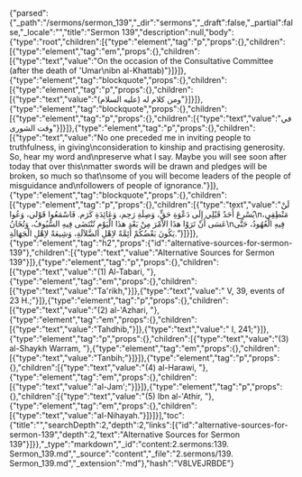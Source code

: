 {"parsed":{"_path":"/sermons/sermon_139","_dir":"sermons","_draft":false,"_partial":false,"_locale":"","title":"Sermon 139","description":null,"body":{"type":"root","children":[{"type":"element","tag":"p","props":{},"children":[{"type":"element","tag":"em","props":{},"children":[{"type":"text","value":"On the occasion of the Consultative Committee (after the death of 'Umar\nibn al-Khattab)"}]}]},{"type":"element","tag":"blockquote","props":{},"children":[{"type":"element","tag":"p","props":{},"children":[{"type":"text","value":"ومن كلام له (عليه السلام)"}]}]},{"type":"element","tag":"blockquote","props":{},"children":[{"type":"element","tag":"p","props":{},"children":[{"type":"text","value":"في وقت الشورى"}]}]},{"type":"element","tag":"p","props":{},"children":[{"type":"text","value":"No one preceded me in inviting people to truthfulness, in giving\nconsideration to kinship and practising generosity. So, hear my word and\npreserve what I say. Maybe you will see soon after today that over this\nmatter swords will be drawn and pledges will be broken, so much so that\nsome of you will become leaders of the people of misguidance and\nfollowers of people of ignorance."}]},{"type":"element","tag":"blockquote","props":{},"children":[{"type":"element","tag":"p","props":{},"children":[{"type":"text","value":"لَنْ يُسْرِعَ أَحَدٌ قَبْلِي إِلَى دَعْوَةِ حَقٍّ، وَصِلَةِ رَحِم، وَعَائِدَةِ كَرَم. فَاسْمَعُوا قَوْلي، وَعُوا\nمَنْطِقِي، عَسَى أَنْ تَرَوْا هذَا الاْمْرَ مِنْ بَعْدِ هذَا الْيَوْمِ تُنْتَضَى فِيهِ السُّيُوفُ، وَتُخَانُ\nفِيهِ الْعُهُودُ، حَتَّى يَكُونَ بَعْضُكُمْ أَئِمَّةً لاِهْلِ الضَّلاَلَةِ، وَشِيعَةً لاِهْلِ الْجَهَالَةِ."}]}]},{"type":"element","tag":"h2","props":{"id":"alternative-sources-for-sermon-139"},"children":[{"type":"text","value":"Alternative Sources for Sermon 139"}]},{"type":"element","tag":"p","props":{},"children":[{"type":"text","value":"(1) Al-Tabari, "},{"type":"element","tag":"em","props":{},"children":[{"type":"text","value":"Ta'rikh,"}]},{"type":"text","value":" V, 39, events of 23 H.;"}]},{"type":"element","tag":"p","props":{},"children":[{"type":"text","value":"(2) al-'Azhari, "},{"type":"element","tag":"em","props":{},"children":[{"type":"text","value":"Tahdhib,"}]},{"type":"text","value":" I, 241;"}]},{"type":"element","tag":"p","props":{},"children":[{"type":"text","value":"(3) al-Shaykh Warram, "},{"type":"element","tag":"em","props":{},"children":[{"type":"text","value":"Tanbih;"}]}]},{"type":"element","tag":"p","props":{},"children":[{"type":"text","value":"(4) al-Harawi, "},{"type":"element","tag":"em","props":{},"children":[{"type":"text","value":"al-Jam';"}]}]},{"type":"element","tag":"p","props":{},"children":[{"type":"text","value":"(5) Ibn al-'Athir, "},{"type":"element","tag":"em","props":{},"children":[{"type":"text","value":"al-Nihayah."}]}]}],"toc":{"title":"","searchDepth":2,"depth":2,"links":[{"id":"alternative-sources-for-sermon-139","depth":2,"text":"Alternative Sources for Sermon 139"}]}},"_type":"markdown","_id":"content:2.sermons:139. Sermon_139.md","_source":"content","_file":"2.sermons/139. Sermon_139.md","_extension":"md"},"hash":"V8LVEJRBDE"}